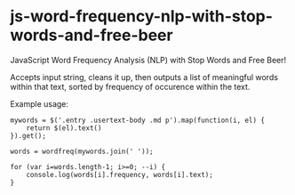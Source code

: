 # js-word-frequency-nlp-with-stop-words-and-free-beer

JavaScript Word Frequency Analysis (NLP) with Stop Words and Free Beer!

Accepts input string, cleans it up, then outputs a list of meaningful words within that text, sorted by frequency of occurence within the text.

Example usage:
```
mywords = $('.entry .usertext-body .md p').map(function(i, el) {
    return $(el).text()
}).get();

words = wordfreq(mywords.join(' '));

for (var i=words.length-1; i>=0; --i) {
	console.log(words[i].frequency, words[i].text);
}
```
